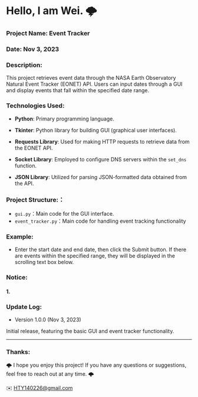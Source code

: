 Hello, I am Wei. 🌩
======

### Project Name:  Event Tracker

### Date:  Nov 3, 2023

### Description:
This project retrieves event data through the NASA Earth Observatory Natural Event Tracker (EONET) API. Users can input dates through a GUI and display events that fall within the specified date range.

### Technologies Used:
- **Python**: Primary programming language.
  
- **Tkinter**: Python library for building GUI (graphical user interfaces).

- **Requests Library**: Used for making HTTP requests to retrieve data from the EONET API.

- **Socket Library**: Employed to configure DNS servers within the `set_dns` function.

- **JSON Library**: Utilized for parsing JSON-formatted data obtained from the API.


### Project Structure:：
- `gui.py`：Main code for the GUI interface.
- `event_tracker.py`：Main code for handling event tracking functionality


### Example:

- Enter the start date and end date, then click the Submit button. If there are events within the specified range, they will be displayed in the scrolling text box below.

### Notice:

#### 1. 


### Update Log:
- Version 1.0.0 (Nov 3, 2023)

Initial release, featuring the basic GUI and event tracker functionality.


***
### Thanks:

🌩 I hope you enjoy this project! If you have any questions or suggestions, feel free to reach out at any time. 🌩

✉️ HTY140226@gmail.com

